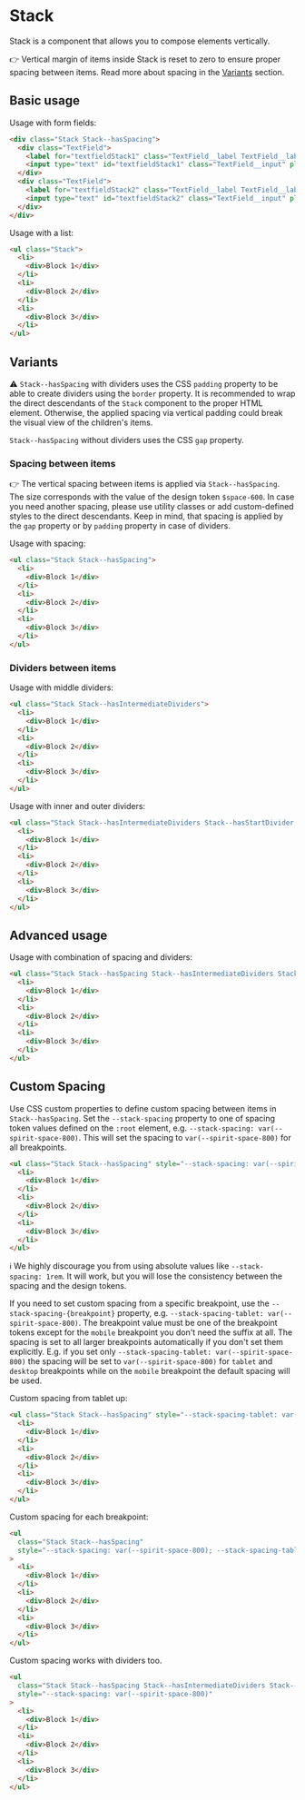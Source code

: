 # Stack

Stack is a component that allows you to compose elements vertically.

👉 Vertical margin of items inside Stack is reset to zero to ensure proper spacing between items. Read more about spacing in the [Variants](#variants) section.

## Basic usage

Usage with form fields:

```html
<div class="Stack Stack--hasSpacing">
  <div class="TextField">
    <label for="textfieldStack1" class="TextField__label TextField__label--required">Label</label>
    <input type="text" id="textfieldStack1" class="TextField__input" placeholder="Placeholder" />
  </div>
  <div class="TextField">
    <label for="textfieldStack2" class="TextField__label TextField__label--required">Label</label>
    <input type="text" id="textfieldStack2" class="TextField__input" placeholder="Placeholder" />
  </div>
</div>
```

Usage with a list:

```html
<ul class="Stack">
  <li>
    <div>Block 1</div>
  </li>
  <li>
    <div>Block 2</div>
  </li>
  <li>
    <div>Block 3</div>
  </li>
</ul>
```

## Variants

⚠ `Stack--hasSpacing` with dividers uses the CSS `padding` property to be able to create dividers using the `border` property.
It is recommended to wrap the direct descendants of the `Stack` component to the proper HTML element.
Otherwise, the applied spacing via vertical padding could break the visual view of the children's items.

`Stack--hasSpacing` without dividers uses the CSS `gap` property.

### Spacing between items

👉 The vertical spacing between items is applied via `Stack--hasSpacing`. The size corresponds with the value of the design token `$space-600`.
In case you need another spacing, please use utility classes or add custom-defined styles to the direct descendants.
Keep in mind, that spacing is applied by the `gap` property or by `padding` property in case of dividers.

Usage with spacing:

```html
<ul class="Stack Stack--hasSpacing">
  <li>
    <div>Block 1</div>
  </li>
  <li>
    <div>Block 2</div>
  </li>
  <li>
    <div>Block 3</div>
  </li>
</ul>
```

### Dividers between items

Usage with middle dividers:

```html
<ul class="Stack Stack--hasIntermediateDividers">
  <li>
    <div>Block 1</div>
  </li>
  <li>
    <div>Block 2</div>
  </li>
  <li>
    <div>Block 3</div>
  </li>
</ul>
```

Usage with inner and outer dividers:

```html
<ul class="Stack Stack--hasIntermediateDividers Stack--hasStartDivider Stack--hasEndDivider">
  <li>
    <div>Block 1</div>
  </li>
  <li>
    <div>Block 2</div>
  </li>
  <li>
    <div>Block 3</div>
  </li>
</ul>
```

## Advanced usage

Usage with combination of spacing and dividers:

```html
<ul class="Stack Stack--hasSpacing Stack--hasIntermediateDividers Stack--hasStartDivider Stack--hasEndDivider">
  <li>
    <div>Block 1</div>
  </li>
  <li>
    <div>Block 2</div>
  </li>
  <li>
    <div>Block 3</div>
  </li>
</ul>
```

## Custom Spacing

Use CSS custom properties to define custom spacing between items in `Stack--hasSpacing`. Set the `--stack-spacing`
property to one of spacing token values defined on the `:root` element, e.g. `--stack-spacing: var(--spirit-space-800)`.
This will set the spacing to `var(--spirit-space-800)` for all breakpoints.

```html
<ul class="Stack Stack--hasSpacing" style="--stack-spacing: var(--spirit-space-1200)">
  <li>
    <div>Block 1</div>
  </li>
  <li>
    <div>Block 2</div>
  </li>
  <li>
    <div>Block 3</div>
  </li>
</ul>
```

ℹ️ We highly discourage you from using absolute values like `--stack-spacing: 1rem`. It will work, but you will lose
the consistency between the spacing and the design tokens.

If you need to set custom spacing from a specific breakpoint, use the `--stack-spacing-{breakpoint}` property,
e.g. `--stack-spacing-tablet: var(--spirit-space-800)`. The breakpoint value must be one of the breakpoint tokens
except for the `mobile` breakpoint you don't need the suffix at all. The spacing is set to all larger breakpoints
automatically if you don't set them explicitly. E.g. if you set only `--stack-spacing-tablet: var(--spirit-space-800)`
the spacing will be set to `var(--spirit-space-800)` for `tablet` and `desktop` breakpoints while on the `mobile`
breakpoint the default spacing will be used.

Custom spacing from tablet up:

```html
<ul class="Stack Stack--hasSpacing" style="--stack-spacing-tablet: var(--spirit-space-1200)">
  <li>
    <div>Block 1</div>
  </li>
  <li>
    <div>Block 2</div>
  </li>
  <li>
    <div>Block 3</div>
  </li>
</ul>
```

Custom spacing for each breakpoint:

```html
<ul
  class="Stack Stack--hasSpacing"
  style="--stack-spacing: var(--spirit-space-800); --stack-spacing-tablet: var(--spirit-space-1000); --stack-spacing-desktop: var(--spirit-space-1200)"
>
  <li>
    <div>Block 1</div>
  </li>
  <li>
    <div>Block 2</div>
  </li>
  <li>
    <div>Block 3</div>
  </li>
</ul>
```

Custom spacing works with dividers too.

```html
<ul
  class="Stack Stack--hasSpacing Stack--hasIntermediateDividers Stack--hasStartDivider Stack--hasEndDivider"
  style="--stack-spacing: var(--spirit-space-800)"
>
  <li>
    <div>Block 1</div>
  </li>
  <li>
    <div>Block 2</div>
  </li>
  <li>
    <div>Block 3</div>
  </li>
</ul>
```
